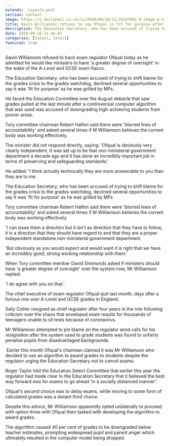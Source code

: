 ```yaml
---
extends: _layouts.post
section: content
image: https://i.dailymail.co.uk/1s/2020/09/16/11/33247092-0-image-a-5_1600252505777.jpg 
title: Gavin Williamson refuses to say Ofqual is fit for purpose after exams fiasco 
description: The Education Secretary, who has been accused of trying to shift blame for the grades crisis to the grades watchdog, declined several opportunities to say it was fit for purpose as he was grilled by MPs. 
date: 2020-09-16-11-44-42 
categories: [latest, latest] 
featured: true 
--- 
```

Gavin Williamson refused to back exam regulator Ofqual today as he admitted he would like ministers to have 'a greater degree of oversight' in the wake of the A-Level and GCSE exam fiasco.

The Education Secretary, who has been accused of trying to shift blame for the grades crisis to the grades watchdog, declined several opportunities to say it was 'fit for purpose' as he was grilled by MPs.

He faced the Education Committee over the August debacle that saw grades pulled at the last minute after a controversial computer algorithm that was used was accused of downgrading high-achieving students from poorer areas.

Tory committee chairman Robert Halfon said there were 'blurred lines of accountability' and asked several times if M Williamson believes the current body was working effectively.

The minister did not respond directly, saying: 'Ofqual is obviously very clearly independent. It was set up to be that non-ministerial government department a decade ago and it has done an incredibly important job in terms of preserving and safeguarding standards.'

He added: 'I think actually technically they are more answerable to you than they are to me. 

The Education Secretary, who has been accused of trying to shift blame for the grades crisis to the grades watchdog, declined several opportunities to say it was 'fit for purpose' as he was grilled by MPs

Tory committee chairman Robert Halfon said there were 'blurred lines of accountability' and asked several times if M Williamson believes the current body was working effectively

'I can issue them a direction but it isn't as direction that they have to follow, it is a direction that they should have regard to and that they are a proper independent standalone non-ministerial government department. 

'But obviously as you would expect and would want it is right that we have an incredibly good, strong working relationship with them.'

When Tory committee member David Simmonds asked if ministers should have 'a greater degree of oversight' over the system now, Mr Williamson replied: 

'I do agree with you on that.'

The chief executive of exam regulator Ofqual quit last month, days after a furious row over A-Level and GCSE grades in England.

Sally Collier resigned as chief regulator after four years in the role following criticism over the chaos that enveloped exam results for thousands of teenagers unable to sit tests because of coronavirus.

Mr Williamson attempted to pin blame on the regulator amid calls for his resignation after the system used to grade students was found to unfairly penalise pupils from disadvantaged backgrounds. 

 Earlier this month Ofqual's chairman claimed it was Mr Williamson who decided to use an algorithm to award grades to students despite the regulator urging the Education Secretary not to cancel exams. 

Roger Taylor told the Education Select Committee that earlier this year the regulator had made clear to the Education Secretary that it believed the best way forward was for exams to go ahead 'in a socially distanced manner'. 

Ofqual's second choice was to delay exams, while moving to some form of calculated grades was a distant third choice. 

Despite this advice, Mr Williamson apparently opted unilaterally to proceed with option three with Ofqual then tasked with developing the algorithm to award grades.

The algorithm caused 40 per cent of grades to be downgraded below teacher estimates, prompting widespread pupil and parent anger which ultimately resulted in the computer model being dropped. 

